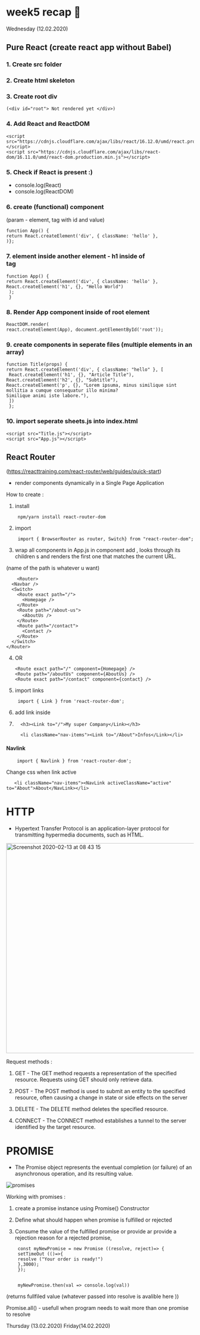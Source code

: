 #  week5 recap 🧠

Wednesday (12.02.2020)



## Pure React (create react app without Babel)

### 1. Create src folder
### 2. Create html skeleton 
### 3. Create root div
        
    (<div id="root"> Not rendered yet </div>)
          
### 4. Add React and ReactDOM
             
    <script src="https://cdnjs.cloudflare.com/ajax/libs/react/16.12.0/umd/react.production.min.js"></script>
    <script src="https://cdnjs.cloudflare.com/ajax/libs/react-dom/16.11.0/umd/react-dom.production.min.js"></script>

  
### 5. Check if React is present :)
- console.log(React) 
- console.log(ReactDOM)


### 6. create (functional) component 
(param - element, tag with id and value)
                            
    function App() {
    return React.createElement('div', { className: 'hello' },
    )};
                       
                       
### 7. element inside another element - h1 inside of <div> tag 

    function App() {
    return React.createElement('div', { className: 'hello' },
    React.createElement('h1', {}, "Hello World")
     );
     }


### 8. Render App component inside of root element    
              
    ReactDOM.render(
    react.createElement(App), document.getElementById('root'));

### 9. create components in seperate files (multiple elements in an array)

    function Title(props) {
    return React.createElement('div', { className: "hello" }, [
     React.createElement('h1', {}, "Article Title"),
    React.createElement('h2', {}, "Subtitle"),
    React.createElement('p', {}, "Lorem ipsuma, minus similique sint mollitia a cumque consequatur illo minima?                    Similique animi iste labore."),
     ])
     };

### 10. import seperate sheets.js into index.html 
                
    <script src="Title.js"></script>
    <script src="App.js"></script>
                  
                              
## React Router 
(https://reacttraining.com/react-router/web/guides/quick-start)

- render components dynamically in a Single Page Application

How to create :
1) install 

        npm/yarn install react-router-dom
        
2) import 

        import { BrowserRouter as router, Switch} from "react-router-dom";

3) wrap all components in App.js in <Router/> component
 add <Switch>, looks through its children <Route>s and renders the first one that matches the current URL.

(name of the path is whatever u want)


        <Router>
      <Navbar />
      <Switch>
        <Route exact path="/">
          <Homepage />
        </Route>
        <Route path="/about-us">
          <AboutUs />
        </Route>
        <Route path="/contact">
          <Contact />
        </Route>
      </Switch>
    </Router>

4)  OR 

        <Route exact path="/" component={Homepage} />
        <Route path="/aboutUs" component={AboutUs} />
        <Route exact path="/contact" component={contact} />


5) import links 

        import { Link } from 'react-router-dom';

6) add link inside <li>

         <h3><Link to="/">My super Company</Link></h3>

         <li className="nav-items"><Link to="/About">Infos</Link></li>



#### Navlink 

        import { Navlink } from 'react-router-dom';

Change css when link active 

       <li className="nav-items"><NavLink activeClassName="active" to="About">About</NavLink></li>


# HTTP
- Hypertext Transfer Protocol is an application-layer protocol for transmitting hypermedia documents, such as HTML.

<img width="563" alt="Screenshot 2020-02-13 at 08 43 15" src="https://user-images.githubusercontent.com/52657665/74412167-1de8f780-4e3d-11ea-94c4-8d6012439163.png">

Request methods :

1) GET - The GET method requests a representation of the specified resource. Requests using GET should only retrieve data.

2) POST - The POST method is used to submit an entity to the specified resource, often causing a change in state or side effects on the server

3) DELETE - The DELETE method deletes the specified resource.

4) CONNECT - The CONNECT method establishes a tunnel to the server identified by the target resource.


# PROMISE 
- The Promise object represents the eventual completion (or failure) of an asynchronous operation, and its resulting value.


![promises](https://user-images.githubusercontent.com/52657665/74412658-34dc1980-4e3e-11ea-8750-33d89f5a55c4.png)

Working with promises : 
1) create a promise instance using Promise() Constructor
2) Define what should happen when promise is fulfilled or rejected
3) Consume the value of the fulfilled promise or provide ar provide a rejection reason for a rejected promise, 

        const myNewPromise = new Promise ((resolve, reject)=> {
        setTimeOut (()=>{
        resolve ("Your order is ready!")
        },3000);
        });


        myNewPromise.then(val => console.log(val))
        
(returns fullfiled value (whatever passed into resolve is avalible here ))


Promise.all() - usefull when program needs to wait more than one promise to resolve 





Thursday (13.02.2020)
Friday(14.02.2020)
